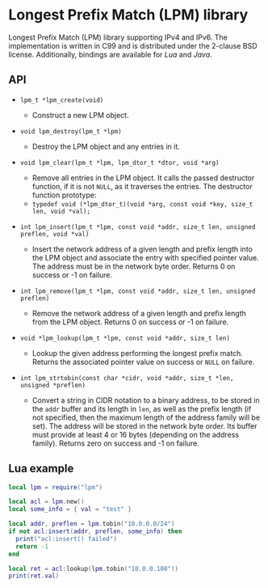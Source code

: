 # Longest Prefix Match (LPM) library

Longest Prefix Match (LPM) library supporting IPv4 and IPv6.
The implementation is written in C99 and is distributed under the
2-clause BSD license.  Additionally, bindings are available for
*Lua* and *Java*.

## API

* `lpm_t *lpm_create(void)`
  * Construct a new LPM object.

* `void lpm_destroy(lpm_t *lpm)`
  * Destroy the LPM object and any entries in it.

* `void lpm_clear(lpm_t *lpm, lpm_dtor_t *dtor, void *arg)`
  * Remove all entries in the LPM object.  It calls the passed destructor
  function, if it is not `NULL`, as it traverses the entries.  The destructor
  function prototype:
  * `typedef void (*lpm_dtor_t)(void *arg, const void *key, size_t len, void *val);`

* `int lpm_insert(lpm_t *lpm, const void *addr, size_t len, unsigned preflen, void *val)`
  * Insert the network address of a given length and prefix length into
  the LPM object and associate the entry with specified pointer value.
  The address must be in the network byte order.  Returns 0 on success
  or -1 on failure.

* `int lpm_remove(lpm_t *lpm, const void *addr, size_t len, unsigned preflen)`
  * Remove the network address of a given length and prefix length from
  the LPM object.  Returns 0 on success or -1 on failure.

* `void *lpm_lookup(lpm_t *lpm, const void *addr, size_t len)`
  * Lookup the given address performing the longest prefix match.
  Returns the associated pointer value on success or `NULL` on failure.

* `int lpm_strtobin(const char *cidr, void *addr, size_t *len, unsigned *preflen)`
  * Convert a string in CIDR notation to a binary address, to be stored in
  the `addr` buffer and its length in `len`, as well as the prefix length (if
  not specified, then the maximum length of the address family will be set).
  The address will be stored in the network byte order.  Its buffer must
  provide at least 4 or 16 bytes (depending on the address family).  Returns
  zero on success and -1 on failure.

## Lua example

```lua
local lpm = require("lpm")

local acl = lpm.new()
local some_info = { val = "test" }

local addr, preflen = lpm.tobin("10.0.0.0/24")
if not acl:insert(addr, preflen, some_info) then
  print("acl:insert() failed")
  return -1
end

local ret = acl:lookup(lpm.tobin("10.0.0.100"))
print(ret.val)
```
